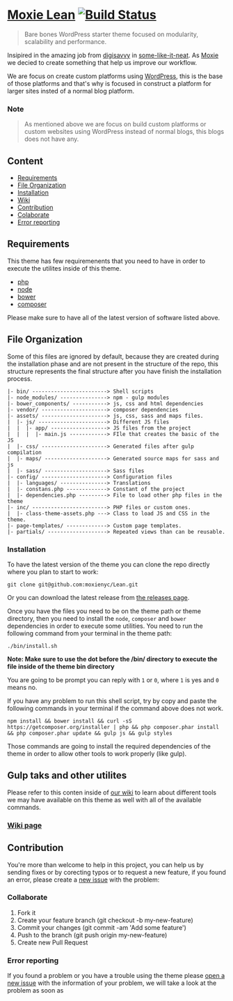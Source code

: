 # [Moxie Lean](https://github.com/moxie-leean/Leean) [![Build Status](https://travis-ci.org/moxie-leean/Leean.svg?branch=master)](https://travis-ci.org/moxie-leean/Leean)

> Bare bones WordPress starter theme focused on modularity, scalability and performance.

Insipired in the amazing job from [digisavvy](https://github.com/digisavvy)
in [some-like-it-neat](https://github.com/digisavvy/some-like-it-neat).
As [Moxie](https://github.com/moxienyc) we decied to create something that
help us improve our workflow. 

We are focus on create custom platforms using [WordPress](https://wordpress.org/), 
this is the base of those platforms and that's why is focused in construct a 
platform for larger sites insted of a normal blog platform.  

### Note

> As mentioned above we are focus on build custom platforms or custom
websites using WordPress instead of normal blogs, this blogs does not
have any. 

## Content

- [Requirements](#requirements)
- [File Organization](#file-organization)
- [Installation](#installation)
- [Wiki](https://github.com/moxienyc/Moxie-Lean/wiki)
- [Contribution](#contribution)
 - [Colaborate](#colaborate)
 - [Error reporting](#error-reporting)

## Requirements

This theme has few requiremenents that you need to have in order to execute
the utilites inside of this theme.

- [php](http://php.net/)
- [node](https://nodejs.org/download/)
- [bower](http://bower.io/#install-bower)
- [composer](https://getcomposer.org/doc/00-intro.md#installation-linux-unix-osx)

Please make sure to have all of the latest version of software listed
above. 

## File Organization

Some of this files are ignored by default, because they are created during the 
installation phase and are not present in the structure of the repo, this 
structure represents the final structure after you have finish the installation 
process.

```
|- bin/ ------------------------> Shell scripts
|- node_modules/ ---------------> npm - gulp modules
|- bower_components/ -----------> js, css and html dependencies
|- vendor/ ---------------------> composer dependencies
|- assets/ ---------------------> js, css, sass and maps files.
|  |- js/ ----------------------> Different JS files
|  |  |- app/ ------------------> JS files from the project
|  |  |  |- main.js ------------> FIle that creates the basic of the JS
|  |- css/ ---------------------> Generated files after gulp compilation
|  |- maps/ --------------------> Generated source maps for sass and js
|  |- sass/ --------------------> Sass files
|- config/ ---------------------> Configuration files
|  |- languages/ ---------------> Translations
|  |- constans.php -------------> Constant of the project
|  |- dependencies.php ---------> File to load other php files in the theme
|- inc/ ------------------------> PHP files or custom ones.
|  |- class-theme-assets.php ---> Class to load JS and CSS in the theme.
|- page-templates/ -------------> Custom page templates.
|- partials/ -------------------> Repeated views than can be reusable.
```

### Installation

To have the latest version of the theme you can clone the repo directly
where you plan to start to work: 

```shell
git clone git@github.com:moxienyc/Lean.git
```

Or you can download the latest release from 
[the releases page](https://github.com/moxienyc/Moxie-Lean/releases).

Once you have the files you need to be on the theme path or theme
directory, then you need to install the `node`, `composer` and
`bower` dependencies in order to execute some utilities. You need to run
the following command from your terminal in the theme path: 

```shell
./bin/install.sh
```

**Note: Make sure to use the dot before the /bin/ directory to execute
the file inside of the theme bin directory**

You are going to be prompt you can reply with `1` or `0`, where `1` is
yes and `0` means no.

If you have any problem to run this shell script, try by copy and paste
the following commands in your terminal if the command above does not
work.

```shell
npm install && bower install && curl -sS https://getcomposer.org/installer | php && php composer.phar install && php composer.phar update && gulp js && gulp styles
```

Those commands are going to install the required dependencies of the
theme in order to allow other tools to work properly (like gulp).

## Gulp taks and other utilites

Please refer to this conten inside of [our wiki](https://github.com/moxienyc/Moxie-Lean/wiki) 
to learn about different tools we may have available on this theme as well with 
all of the available commands.

### [Wiki page](https://github.com/moxienyc/Moxie-Lean/wiki)

## Contribution

You're more than welcome to help in this project, you can help us by sending
fixes or by corecting typos or to request a new feature, if you found an error,
please create a [new issue](https://github.com/moxienyc/Lean/issues/new) with
the problem:

### Collaborate

1. Fork it
2. Create your feature branch (git checkout -b my-new-feature)
3. Commit your changes (git commit -am 'Add some feature')
4. Push to the branch (git push origin my-new-feature)
5. Create new Pull Request

### Error reporting

If you found a problem or you have a trouble using the theme please 
[open a new issue](https://github.com/moxienyc/Lean/issues/new) with the 
information of your problem, we will take a look at the problem as soon as 

